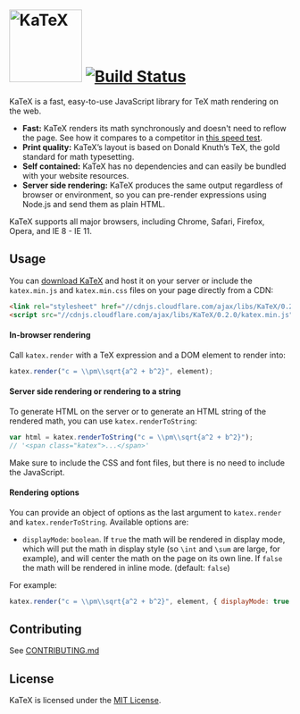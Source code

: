 # [<img src="https://khan.github.io/KaTeX/katex-logo.svg" width="130" alt="KaTeX">](https://khan.github.io/KaTeX/) [![Build Status](https://travis-ci.org/Khan/KaTeX.svg?branch=master)](https://travis-ci.org/Khan/KaTeX)

KaTeX is a fast, easy-to-use JavaScript library for TeX math rendering on the web.

 * **Fast:** KaTeX renders its math synchronously and doesn't need to reflow the page. See how it compares to a competitor in [this speed test](http://jsperf.com/katex-vs-mathjax/).
 * **Print quality:** KaTeX’s layout is based on Donald Knuth’s TeX, the gold standard for math typesetting.
 * **Self contained:** KaTeX has no dependencies and can easily be bundled with your website resources.
 * **Server side rendering:** KaTeX produces the same output regardless of browser or environment, so you can pre-render expressions using Node.js and send them as plain HTML.

KaTeX supports all major browsers, including Chrome, Safari, Firefox, Opera, and IE 8 - IE 11.

## Usage

You can [download KaTeX](https://github.com/khan/katex/releases) and host it on your server or include the `katex.min.js` and `katex.min.css` files on your page directly from a CDN:

```html
<link rel="stylesheet" href="//cdnjs.cloudflare.com/ajax/libs/KaTeX/0.2.0/katex.min.css">
<script src="//cdnjs.cloudflare.com/ajax/libs/KaTeX/0.2.0/katex.min.js"></script>
```

#### In-browser rendering

Call `katex.render` with a TeX expression and a DOM element to render into:

```js
katex.render("c = \\pm\\sqrt{a^2 + b^2}", element);
```

#### Server side rendering or rendering to a string

To generate HTML on the server or to generate an HTML string of the rendered math, you can use `katex.renderToString`:

```js
var html = katex.renderToString("c = \\pm\\sqrt{a^2 + b^2}");
// '<span class="katex">...</span>'
```

Make sure to include the CSS and font files, but there is no need to include the JavaScript.

#### Rendering options

You can provide an object of options as the last argument to `katex.render` and `katex.renderToString`. Available options are:

- `displayMode`: `boolean`. If `true` the math will be rendered in display mode, which will put the math in display style (so `\int` and `\sum` are large, for example), and will center the math on the page on its own line. If `false` the math will be rendered in inline mode. (default: `false`)

For example:

```js
katex.render("c = \\pm\\sqrt{a^2 + b^2}", element, { displayMode: true });
```

## Contributing

See [CONTRIBUTING.md](CONTRIBUTING.md)

## License

KaTeX is licensed under the [MIT License](http://opensource.org/licenses/MIT).
